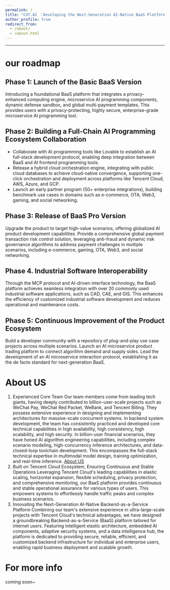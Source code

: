 ```yaml
---
permalink: /
title: "CUT.AI ：Developing the Next-Generation AI-Native BaaS Platform！"
author_profile: true
redirect_from: 
  - /about/
  - /about.html
---
```




------

our roadmap
======

Phase 1: Launch of the Basic BaaS Version
------
Introducing a foundational BaaS platform that integrates a privacy-enhanced computing engine, microservice AI programming components, dynamic defense sandbox, and global multi-payment templates. This provides users with a privacy-protecting, highly secure, enterprise-grade microservice AI programming tool.

Phase 2: Building a Full-Chain AI Programming Ecosystem Collaboration
------
+ Collaborate with AI programming tools like Lovable to establish an AI full-stack development protocol, enabling deep integration between BaaS and AI frontend programming tools. 
+ Release a hybrid cloud orchestration engine, integrating with public cloud databases to achieve cloud-native convergence, supporting one-click orchestration and deployment across platforms like Tencent Cloud, AWS, Azure, and GCP. 
+ Launch an early partner program (50+ enterprise integrations), building benchmark use cases in domains such as e-commerce, OTA, Web3, gaming, and social networking.

Phase 3: Release of BaaS Pro Version
------
Upgrade the product to target high-value scenarios, offering globalized AI product development capabilities. Provide a comprehensive global payment transaction risk control solution, leveraging anti-fraud and dynamic risk governance algorithms to address payment challenges in multiple scenarios, including e-commerce, gaming, OTA, Web3, and social networking.

Phase 4. Industrial Software Interoperability
------
Through the MCP protocol and AI-driven interface technology, the BaaS platform achieves seamless integration with over 20 commonly used industrial software applications, such as CAD, CAE, and GIS. This enhances the efficiency of customized industrial software development and reduces operational and maintenance costs.

Phase 5: Continuous Improvement of the Product Ecosystem
------
Build a developer community with a repository of plug-and-play use case projects across multiple scenarios. Launch an AI microservice product trading platform to connect algorithm demand and supply sides. Lead the development of an AI microservice interaction protocol, establishing it as the de facto standard for next-generation BaaS.

About US
======
1. Experienced Core Team
Our team members come from leading tech giants, having deeply contributed to billion-user-scale projects such as WeChat Pay, WeChat Red Packet, WeBank, and Tencent Billing. They possess extensive experience in designing and implementing architectures for massive-scale concurrent systems.
In backend system development, the team has consistently practiced and developed core technical capabilities in high availability, high consistency, high scalability, and high security. In billion-user financial scenarios, they have honed AI algorithm engineering capabilities, including complex scenario modeling, high-concurrency inference architectures, and data-closed-loop toolchain development. This encompasses the full-stack technical expertise in multimodal model design, training optimization, and real-time inference. [About US](https://happybayes.github.io/)
2. Built on Tencent Cloud Ecosystem, Ensuring Continuous and Stable Operations
Leveraging Tencent Cloud's leading capabilities in elastic scaling, horizontal expansion, flexible scheduling, privacy protection, and comprehensive monitoring, our BaaS platform provides continuous and stable operational assurance for various types of users. This empowers systems to effortlessly handle traffic peaks and complex business scenarios.
3. Innovating the Next-Generation AI-Native Backend-as-a-Service Platform
Combining our team's extensive experience in ultra-large-scale projects with Tencent Cloud's technical advantages, we have designed a groundbreaking Backend-as-a-Service (BaaS) platform tailored for internet users. Featuring intelligent elastic architecture, embedded AI components, adaptive security systems, and a data intelligence hub, the platform is dedicated to providing secure, reliable, efficient, and customized backend infrastructure for individual and enterprise users, enabling rapid business deployment and scalable growth.

For more info
======
coming soon~
